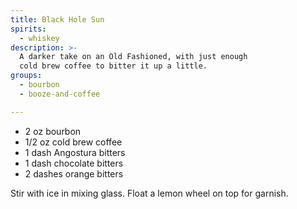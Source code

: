 ```yaml
---
title: Black Hole Sun
spirits:
  - whiskey
description: >-
  A darker take on an Old Fashioned, with just enough
  cold brew coffee to bitter it up a little.
groups:
  - bourbon
  - booze-and-coffee

---
```


- 2 oz bourbon
- 1/2 oz cold brew coffee
- 1 dash Angostura bitters
- 1 dash chocolate bitters
- 2 dashes orange bitters

Stir with ice in mixing glass.  Float a lemon wheel
on top for garnish.

